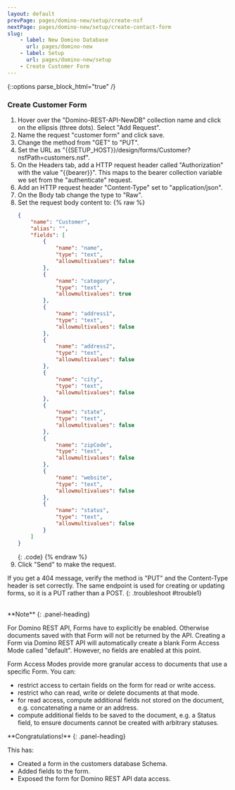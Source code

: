 ```yaml
---
layout: default
prevPage: pages/domino-new/setup/create-nsf
nextPage: pages/domino-new/setup/create-contact-form
slug:
    - label: New Domino Database
      url: pages/domino-new
    - label: Setup
      url: pages/domino-new/setup
    - Create Customer Form
---
```


{::options parse_block_html="true" /}

### Create Customer Form

1. Hover over the "Domino-REST-API-NewDB" collection name and click on the ellipsis (three dots). Select "Add Request".  
2. Name the request "customer form" and click save.
3. Change the method from "GET" to "PUT".
4. Set the URL as "&#123;&#123;SETUP_HOST&#125;&#125;/design/forms/Customer?nsfPath=customers.nsf".
5. On the Headers tab, add a HTTP request header called "Authorization" with the value "&#123;&#123;bearer&#125;&#125;". This maps to the bearer collection variable we set from the "authenticate" request.
6. Add an HTTP request header "Content-Type" set to "application/json".
7. On the Body tab change the type to "Raw".
8. Set the request body content to:
    {% raw %}
    ~~~json
    {
        "name": "Customer",
        "alias": "",
        "fields": [
            {
                "name": "name",
                "type": "text",
                "allowmultivalues": false
            },
            {
                "name": "category",
                "type": "text",
                "allowmultivalues": true
            },
            {
                "name": "address1",
                "type": "text",
                "allowmultivalues": false
            },
            {
                "name": "address2",
                "type": "text",
                "allowmultivalues": false
            },
            {
                "name": "city",
                "type": "text",
                "allowmultivalues": false
            },
            {
                "name": "state",
                "type": "text",
                "allowmultivalues": false
            },
            {
                "name": "zipCode",
                "type": "text",
                "allowmultivalues": false
            },
            {
                "name": "website",
                "type": "text",
                "allowmultivalues": false
            },
            {
                "name": "status",
                "type": "text",
                "allowmultivalues": false
            }
        ]
    }
    ~~~
    {: .code}
    {% endraw %}
9. Click "Send" to make the request.

If you get a 404 message, verify the method is "PUT" and the Content-Type header is set correctly. The same endpoint is used for creating or updating forms, so it is a PUT rather than a POST.
{: .troubleshoot #trouble1}

<br/>

<div class="panel panel-info">
**Note**
{: .panel-heading}
<div class="panel-body">

For Domino REST API, Forms have to explicitly be enabled. Otherwise documents saved with that Form will not be returned by the API. Creating a Form via Domino REST API will automatically create a blank Form Access Mode called "default". However, no fields are enabled at this point.

Form Access Modes provide more granular access to documents that use a specific Form. You can:

- restrict access to certain fields on the form for read or write access.  
- restrict who can read, write or delete documents at that mode.  
- for read access, compute additional fields not stored on the document, e.g. concatenating a name or an address.  
- compute additional fields to be saved to the document, e.g. a Status field, to ensure documents cannot be created with arbitrary statuses.

</div>
</div>

<div class="panel panel-success">
**Congratulations!**
{: .panel-heading}
<div class="panel-body">

This has:

- Created a form in the customers database Schema.
- Added fields to the form.
- Exposed the form for Domino REST API data access.

</div>
</div>
